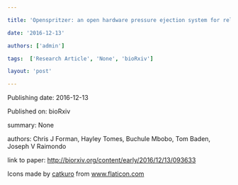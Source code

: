 ---
title: 'Openspritzer: an open hardware pressure ejection system for reliably delivering picolitre volumes'
date: '2016-12-13'
authors: ['admin']
tags:  ['Research Article', 'None', 'bioRxiv']
layout: 'post'
---
Publishing date: 2016-12-13

Published on: bioRxiv

summary: None

authors: Chris J Forman, Hayley Tomes, Buchule Mbobo, Tom Baden, Joseph V Raimondo

link to paper: http://biorxiv.org/content/early/2016/12/13/093633

Icons made by <a href="https://www.flaticon.com/free-icon/bookshelves_3576884" title="catkuro">catkuro</a> from <a href="https://www.flaticon.com/" title="Flaticon"> www.flaticon.com</a>